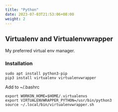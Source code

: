 ```yaml
---
title: "Python"
date: 2023-07-03T21:53:06+08:00
weight: 2
---
```


## Virtualenv and Virtualenvwrapper

My preferred virtual env manager.

### Installation

```
sudo apt install python3-pip
pip3 install virtualenv virtualenvwrapper
```

Add to ~/.bashrc
```
export WORKON_HOME=$HOME/.virtualenvs
export VIRTUALENVWRAPPER_PYTHON=/usr/bin/python3
source ~/.local/bin/virtualenvwrapper.sh
```

